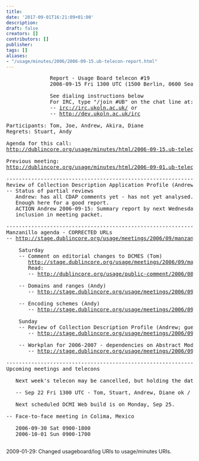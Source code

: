 ```yaml
---
title: 
date: '2017-09-01T16:21:09+01:00'
description: 
draft: false
creators: []
contributors: []
publisher: 
tags: []
aliases:
- "/usage/minutes/2006/2006-09-15.ub-telecon-report.html"
---
```


<pre>
              Report - Usage Board telecon #19
              2006-09-15 Fri 1300 UTC (1500 Berlin, 0600 Seattle, 2200 Tokyo)

              See dialing instructions below
              For IRC, type "/join #UB" on the chat line at:
              -- <a href="irc://irc.ukoln.ac.uk/">irc://irc.ukoln.ac.uk/</a> or
              -- <a href="http://dev.ukoln.ac.uk/irc">http://dev.ukoln.ac.uk/irc</a>

Participants: Tom, Joe, Andrew, Akira, Diane
Regrets: Stuart, Andy

Agenda for this call: 
<a href="http://dublincore.org/usage/minutes/2006/2006-09-15.ub-telecon-agenda.html">http://dublincore.org/usage/minutes/html/2006-09-15.ub-telecon-agenda.html</a>

Previous meeting: 
<a href="http://dublincore.org/usage/minutes/2006/2006-09-01.ub-telecon-agenda.html">http://dublincore.org/usage/minutes/html/2006-09-01.ub-telecon-agenda.html</a>

----------------------------------------------------------------------
Review of Collection Description Application Profile (Andrew)
-- Status of partial reviews
   Andrew: has all CDAP comments yet - has not yet analysed.  
   Enough here for a good report.
   ACTION Andrew 2006-09-15: Summary report by next Wednesday for
   inclusion in meeting packet.

----------------------------------------------------------------------
Manzanillo agenda - CORRECTED URLs
-- <a href="http://stage.dublincore.org/usage/meetings/2006/09/manzanillo/html/index.html">http://stage.dublincore.org/usage/meetings/2006/09/manzanillo/html/index.html</a>

    Saturday
    -- Comment on editorial changes to DCMES (Tom)
       <a href="http://stage.dublincore.org/usage/meetings/2006/09/manzanillo/dcmes-changes/html/">http://stage.dublincore.org/usage/meetings/2006/09/manzanillo/dcmes-changes/html/</a>
       Read:
       -- <a href="http://dublincore.org/usage/public-comment/2006/08/dcmes-changes/">http://dublincore.org/usage/public-comment/2006/08/dcmes-changes/</a>

    -- Domains and ranges (Andy)
       -- <a href="http://stage.dublincore.org/usage/meetings/2006/09/manzanillo/domains-ranges/html/">http://stage.dublincore.org/usage/meetings/2006/09/manzanillo/domains-ranges/html/</a>

    -- Encoding schemes (Andy)
       -- <a href="http://stage.dublincore.org/usage/meetings/2006/09/manzanillo/encoding-schemes/html/">http://stage.dublincore.org/usage/meetings/2006/09/manzanillo/encoding-schemes/html/</a>

    Sunday
    -- Review of Collection Description Profile (Andrew; guest: Pete)
       -- <a href="http://stage.dublincore.org/usage/meetings/2006/09/manzanillo/profile-cdap/html">http://stage.dublincore.org/usage/meetings/2006/09/manzanillo/profile-cdap/html</a>

    -- Workplan for 2006-2007 - dependencies on Abstract Model
       -- <a href="http://stage.dublincore.org/usage/meetings/2006/09/manzanillo/workplan/html/">http://stage.dublincore.org/usage/meetings/2006/09/manzanillo/workplan/html/</a>

----------------------------------------------------------------------
Upcoming meetings and telecons

   Next week's telecon may be cancelled, but holding the date for now

   -- Sep 22 Fri 1300 UTC - Tom, Stuart, Andrew, Diane ok / Joe, Akira no / Andy unsure

   Next scheduled DCMI Web build is on Monday, Sep 25.

-- Face-to-face meeting in Colima, Mexico

   2006-09-30 Sat 0900-1800
   2006-10-01 Sun 0900-1700

</pre>2009-01-29: Changed usageboard/log URIs to usage/minutes URIs.

